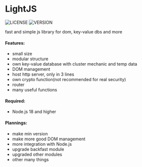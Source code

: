 # LightJS
![LICENSE](https://img.shields.io/badge/MPL--2.0-blue?style=for-the-badge) ![VERSION](https://img.shields.io/github/realese/Naharashu/lightjs.svg)

fast and simple js library for dom, key-value dbs and more

#### Features:
   - small size
   - modular structure 
   - own key-value database with cluster mechanic and temp data
   - DOM management 
   - host http server, only in 3 lines
   - own crypto function(not recommended for real security)
   - router 
   - many useful functions

#### Required:
   - Node.js 18 and higher 

#### Plannings:
   - make min version
   - make more good DOM management 
   - more integration with Node.js
   - upgrade backfast module
   - upgraded other modules 
   - other many things 


